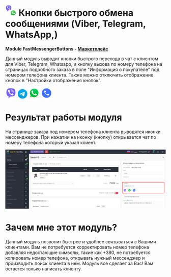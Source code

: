 # <img src="screenshots/preview.png" width="35"> Кнопки быстрого обмена сообщениями (Viber, Telegram, WhatsApp,)

<b>Module FastMessengerButtons - <a href="https://okay-cms.com/products/fastmessengerbuttons_1.0.0-fastmessengerbuttons" target="_blank">Маркетплейс</a></b>

Данный модуль выводит кнопки быстрого перехода в чат с клиентом для Viber, Telegram, Whatsapp, и кнопку вызова по номеру телефона на страницах подробного заказа в поле "Информация о покупателе" под номером телефона клиента. Также можно отключить отображение кнопок в "Настройки отображения кнопок".

<img src="screenshots/viber.png" width="35" height="35" title="Viber"> <img src="screenshots/telegram.png" width="30" height="30" title="Telegram"> <img src="screenshots/whatsapp.png" width="35" height="35" title="WhatsApp"> <img src="screenshots/phone.png" width="35" height="35" title="Phone">
<br>

# Результат работы модуля

<p>На странице заказа под номером телефона клиента выводятся иконки мессенджеров. При нажатии на иконку (кнопку) открывается чат по номеру телефона который указал клиент.</p>
<img src="screenshots/screen.png">

# Зачем мне этот модуль?

<p>Данный модуль позволит быстрее и удобнее связываться с Вашими клиентами. Вам не потребуется корректировать номер телефона добавляя недостающие символы, такие как +380, не потребуется копировать номер телефона, открывать нужный мессенджер и производить поиск клиента в нем. Модуль всё сделает за Вас! Вам остается только написать клиенту.</p>
